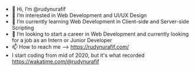 - 👋 Hi, I’m @rudynurafif
- 👀 I’m interested in Web Development and UI/UX Design
- 🌱 I’m currently learning Web Development in Client-side and Server-side Scripting
- 💞️ I’m looking to start a career in Web Development and currently looking for a job as an Intern or Junior Developer
- 📫 How to reach me --> https://rudynurafif.com/
- I start coding from mid of 2020, but it's what recorded https://wakatime.com/@rudynurafif
